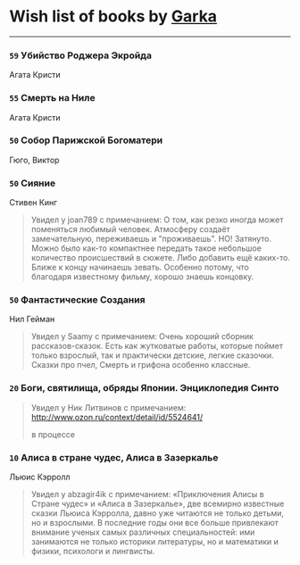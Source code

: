 # Wish list of books by [Garka](https://plus.google.com/u/0/115753719718250012620/)
---

### `59` Убийство Роджера Экройда
Агата Кристи

### `55` Смерть на Ниле
Агата Кристи

### `50` Собор Парижской Богоматери
Гюго, Виктор

### `50` Сияние
Стивен Кинг
> Увидел у joan789 с примечанием: О том, как резко иногда может поменяться любимый человек. Атмосферу создаёт замечательную, переживаешь и "проживаешь". НО! Затянуто. Можно было как-то компактнее передать такое небольшое количество происшествий в сюжете. Либо добавить ещё каких-то. Ближе к концу начинаешь зевать. Особенно потому, что благодаря известному фильму, хорошо знаешь концовку.

### `50` Фантастические Создания
Нил Гейман
> Увидел у Saamy с примечанием: Очень хороший сборник рассказов-сказок. Есть как жутковатые работы, которые поймет только взрослый, так и практически детские, легкие сказочки. 
> Сказки про пчел, Смерть и грифона особенно классные.

### `20` Боги, святилища, обряды Японии. Энциклопедия Синто
> Увидел у Ник Литвинов с примечанием: http://www.ozon.ru/context/detail/id/5524641/
> 
> в процессе

### `10` Алиса в стране чудес, Алиса в Зазеркалье
Льюис Кэрролл
> Увидел у abzagir4ik с примечанием: «Приключения Алисы в Стране чудес» и «Алиса в Зазеркалье», две всемирно известные сказки Льюиса Кэрролла, давно уже читаются не только детьми, но и взрослыми. В последние годы они все больше привлекают внимание ученых самых различных специальностей: ими занимаются не только историки литературы, но и математики и физики, психологи и лингвисты.

